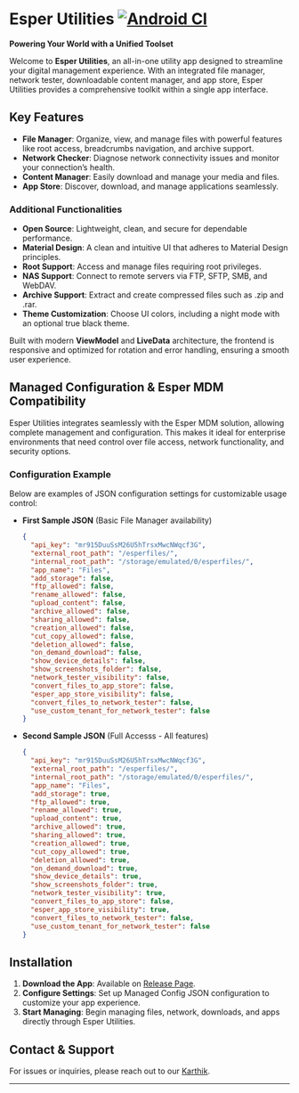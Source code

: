 # Esper Utilities [![Android CI](https://github.com/esper-io/EsperUtilities/actions/workflows/android-ci.yml/badge.svg)](https://github.com/esper-io/EsperUtilities/actions/workflows/android-ci.yml)

**Powering Your World with a Unified Toolset**

Welcome to **Esper Utilities**, an all-in-one utility app designed to streamline your digital management experience. With an integrated file manager, network tester, downloadable content manager, and app store, Esper Utilities provides a comprehensive toolkit within a single app interface. 

## Key Features

- **File Manager**: Organize, view, and manage files with powerful features like root access, breadcrumbs navigation, and archive support.
- **Network Checker**: Diagnose network connectivity issues and monitor your connection’s health.
- **Content Manager**: Easily download and manage your media and files.
- **App Store**: Discover, download, and manage applications seamlessly.

### Additional Functionalities

- **Open Source**: Lightweight, clean, and secure for dependable performance.
- **Material Design**: A clean and intuitive UI that adheres to Material Design principles.
- **Root Support**: Access and manage files requiring root privileges.
- **NAS Support**: Connect to remote servers via FTP, SFTP, SMB, and WebDAV.
- **Archive Support**: Extract and create compressed files such as .zip and .rar.
- **Theme Customization**: Choose UI colors, including a night mode with an optional true black theme.

Built with modern **ViewModel** and **LiveData** architecture, the frontend is responsive and optimized for rotation and error handling, ensuring a smooth user experience.

## Managed Configuration & Esper MDM Compatibility

Esper Utilities integrates seamlessly with the Esper MDM solution, allowing complete management and configuration. This makes it ideal for enterprise environments that need control over file access, network functionality, and security options. 

### Configuration Example
Below are examples of JSON configuration settings for customizable usage control:

- **First Sample JSON** (Basic File Manager availability)
    ```json
    {
      "api_key": "mr915DuuSsM26U5hTrsxMwcNWqcf3G",
      "external_root_path": "/esperfiles/",
      "internal_root_path": "/storage/emulated/0/esperfiles/",
      "app_name": "Files",
      "add_storage": false,
      "ftp_allowed": false,
      "rename_allowed": false,
      "upload_content": false,
      "archive_allowed": false,
      "sharing_allowed": false,
      "creation_allowed": false,
      "cut_copy_allowed": false,
      "deletion_allowed": false,
      "on_demand_download": false,
      "show_device_details": false,
      "show_screenshots_folder": false,
      "network_tester_visibility": false,
      "convert_files_to_app_store": false,
      "esper_app_store_visibility": false,
      "convert_files_to_network_tester": false,
      "use_custom_tenant_for_network_tester": false
    }
    ```

- **Second Sample JSON** (Full Accesss - All features)
    ```json
    {
      "api_key": "mr915DuuSsM26U5hTrsxMwcNWqcf3G",
      "external_root_path": "/esperfiles/",
      "internal_root_path": "/storage/emulated/0/esperfiles/",
      "app_name": "Files",
      "add_storage": true,
      "ftp_allowed": true,
      "rename_allowed": true,
      "upload_content": true,
      "archive_allowed": true,
      "sharing_allowed": true,
      "creation_allowed": true,
      "cut_copy_allowed": true,
      "deletion_allowed": true,
      "on_demand_download": true,
      "show_device_details": true,
      "show_screenshots_folder": true,
      "network_tester_visibility": true,
      "convert_files_to_app_store": false,
      "esper_app_store_visibility": true,
      "convert_files_to_network_tester": false,
      "use_custom_tenant_for_network_tester": false
    }
    ```

## Installation

1. **Download the App**: Available on [Release Page](https://github.com/esper-io/EsperUtilities/releases/).
2. **Configure Settings**: Set up Managed Config JSON configuration to customize your app experience.
3. **Start Managing**: Begin managing files, network, downloads, and apps directly through Esper Utilities.

## Contact & Support

For issues or inquiries, please reach out to our [Karthik](mailto:karthik@esper.io). 

---

